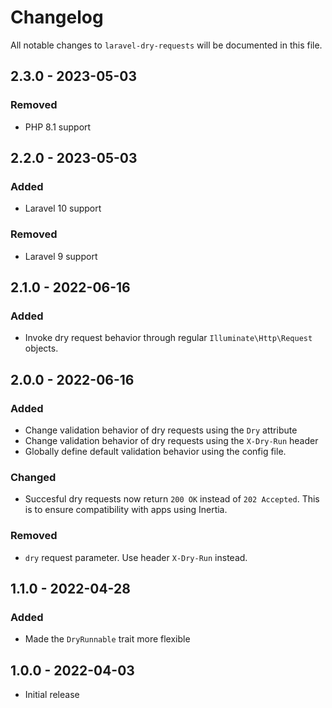 # Changelog

All notable changes to `laravel-dry-requests` will be documented in this file.

## 2.3.0 - 2023-05-03

### Removed

- PHP 8.1 support

## 2.2.0 - 2023-05-03

### Added

- Laravel 10 support

### Removed

- Laravel 9 support

## 2.1.0 - 2022-06-16

### Added

- Invoke dry request behavior through regular `Illuminate\Http\Request` objects.

## 2.0.0 - 2022-06-16

### Added

- Change validation behavior of dry requests using the `Dry` attribute
- Change validation behavior of dry requests using the `X-Dry-Run` header
- Globally define default validation behavior using the config file.

### Changed

- Succesful dry requests now return `200 OK` instead of `202 Accepted`.
This is to ensure compatibility with apps using Inertia.

### Removed

- `dry` request parameter. Use header `X-Dry-Run` instead.

## 1.1.0 - 2022-04-28

### Added

- Made the `DryRunnable` trait more flexible

## 1.0.0 - 2022-04-03

- Initial release
